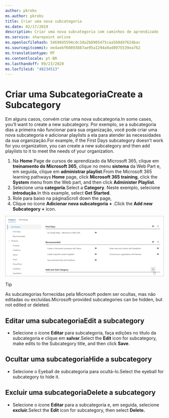 ```yaml
---
author: pkrebs
ms.author: pkrebs
title: Criar uma nova subcategoria
ms.date: 02/17/2019
description: Criar uma nova subcategoria com caminhos de aprendizado
ms.service: sharepoint online
ms.openlocfilehash: 5469845594cdc3da2b8905475caa560d47624bac
ms.sourcegitcommit: ee4aebf60893887ae95a1294a9ad8975539ea762
ms.translationtype: MT
ms.contentlocale: pt-BR
ms.lasthandoff: 09/23/2020
ms.locfileid: "48234513"
---
```

# <a name="create-a-subcategory"></a><span data-ttu-id="24349-103">Criar uma Subcategoria</span><span class="sxs-lookup"><span data-stu-id="24349-103">Create a Subcategory</span></span> 
<span data-ttu-id="24349-104">Em alguns casos, convém criar uma nova subcategoria.</span><span class="sxs-lookup"><span data-stu-id="24349-104">In some cases, you’ll want to create a new subcategory.</span></span> <span data-ttu-id="24349-105">Por exemplo, se a subcategoria dias a primeira não funcionar para sua organização, você pode criar uma nova subcategoria e adicionar playlists a ela para atender às necessidades da sua organização.</span><span class="sxs-lookup"><span data-stu-id="24349-105">For example, if the First Days subcategory doesn’t work for you organization, you can create a new subcategory and then add playlists to it to meet the needs of your organization.</span></span> 

1. <span data-ttu-id="24349-106">Na **Home** Page de cursos de aprendizado da Microsoft 365, clique em **treinamento do Microsoft 365**, clique no menu **sistema** da Web Part e, em seguida, clique em **administrar playlist**.</span><span class="sxs-lookup"><span data-stu-id="24349-106">From the Microsoft 365 learning pathways **Home** page, click **Microsoft 365 training**, click the **System** menu from the Web part, and then click **Administer Playlist**.</span></span> 
2. <span data-ttu-id="24349-107">Selecione uma **categoria**.</span><span class="sxs-lookup"><span data-stu-id="24349-107">Select a **Category**.</span></span> <span data-ttu-id="24349-108">Neste exemplo, selecione **introdução**.</span><span class="sxs-lookup"><span data-stu-id="24349-108">In this example, select **Get Started**.</span></span>  
3. <span data-ttu-id="24349-109">Role para baixo na página</span><span class="sxs-lookup"><span data-stu-id="24349-109">Scroll down the page,</span></span> 
3. <span data-ttu-id="24349-110">Clique no ícone **Adicionar nova subcategoria +** .</span><span class="sxs-lookup"><span data-stu-id="24349-110">Click the **Add new Subcategory +** icon.</span></span>  

![cg-newsubcategory.png](media/cg-newsubcategory.png)

> [!TIP]
> <span data-ttu-id="24349-112">As subcategorias fornecidas pela Microsoft podem ser ocultas, mas não editadas ou excluídas.</span><span class="sxs-lookup"><span data-stu-id="24349-112">Microsoft-provided subcategories can be hidden, but not edited or deleted.</span></span> 

## <a name="edit-a-subcategory"></a><span data-ttu-id="24349-113">Editar uma subcategoria</span><span class="sxs-lookup"><span data-stu-id="24349-113">Edit a subcategory</span></span>
- <span data-ttu-id="24349-114">Selecione o ícone **Editar** para subcategoria, faça edições no título da subcategoria e clique em **salvar**.</span><span class="sxs-lookup"><span data-stu-id="24349-114">Select the **Edit** icon for subcategory, make edits to the Subcategory title, and then click **Save**.</span></span>

## <a name="hide-a-subcategory"></a><span data-ttu-id="24349-115">Ocultar uma subcategoria</span><span class="sxs-lookup"><span data-stu-id="24349-115">Hide a subcategory</span></span>
- <span data-ttu-id="24349-116">Selecione o Eyeball de subcategoria para ocultá-lo.</span><span class="sxs-lookup"><span data-stu-id="24349-116">Select the eyeball for subcategory to hide it.</span></span> 

## <a name="delete-a-subcategory"></a><span data-ttu-id="24349-117">Excluir uma subcategoria</span><span class="sxs-lookup"><span data-stu-id="24349-117">Delete a subcategory</span></span>
- <span data-ttu-id="24349-118">Selecione o ícone **Editar** para a subcategoria e, em seguida, selecione **excluir.**</span><span class="sxs-lookup"><span data-stu-id="24349-118">Select the **Edit** icon for subcategory, then select **Delete.**</span></span> 
